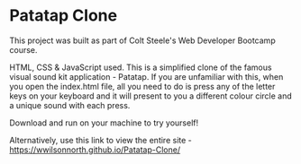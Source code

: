 # Patatap Clone
This project was built as part of Colt Steele's Web Developer Bootcamp course.

HTML, CSS & JavaScript used. This is a simplified clone of the famous visual sound kit application - Patatap. If you are unfamiliar with this, when you open the index.html file, all you need to do is press any of the letter keys on your keyboard and it will present to you a different colour circle and a unique sound with each press.

Download and run on your machine to try yourself!

Alternatively, use this link to view the entire site - https://wwilsonnorth.github.io/Patatap-Clone/
